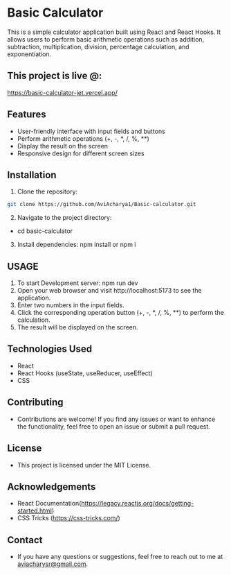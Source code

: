 # Basic Calculator

This is a simple calculator application built using React and React Hooks. It allows users to perform basic arithmetic operations such as addition, subtraction, multiplication, division, percentage calculation, and exponentiation.

## This project is live @:

https://basic-calculator-jet.vercel.app/

## Features

- User-friendly interface with input fields and buttons
- Perform arithmetic operations (+, -, *, /, %, **)
- Display the result on the screen
- Responsive design for different screen sizes

## Installation

1. Clone the repository:

```bash
git clone https://github.com/AviAcharya1/Basic-calculator.git
```

2. Navigate to the project directory:
- cd basic-calculator
  
3. Install dependencies: npm install or npm i 

## USAGE

1. To start Development server: npm run dev
2. Open your web browser and visit http://localhost:5173 to see the application.
3. Enter two numbers in the input fields.
4. Click the corresponding operation button (+, -, *, /, %, **) to perform the calculation.
5. The result will be displayed on the screen.

## Technologies Used

- React
- React Hooks (useState, useReducer, useEffect)
- CSS
  
## Contributing

- Contributions are welcome! If you find any issues or want to enhance the functionality, feel free to open an issue or submit a pull request.

## License

- This project is licensed under the MIT License.

## Acknowledgements

- React Documentation(https://legacy.reactjs.org/docs/getting-started.html)
- CSS Tricks (https://css-tricks.com/)
  
## Contact

- If you have any questions or suggestions, feel free to reach out to me at aviacharysr@gmail.com.
